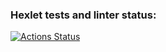 ### Hexlet tests and linter status:
[![Actions Status](https://github.com/Evgen-Polyanskii/backend-project-lvl2/workflows/hexlet-check/badge.svg?branch=)](https://github.com/Evgen-Polyanskii/backend-project-lvl2/actions?query=branch:)